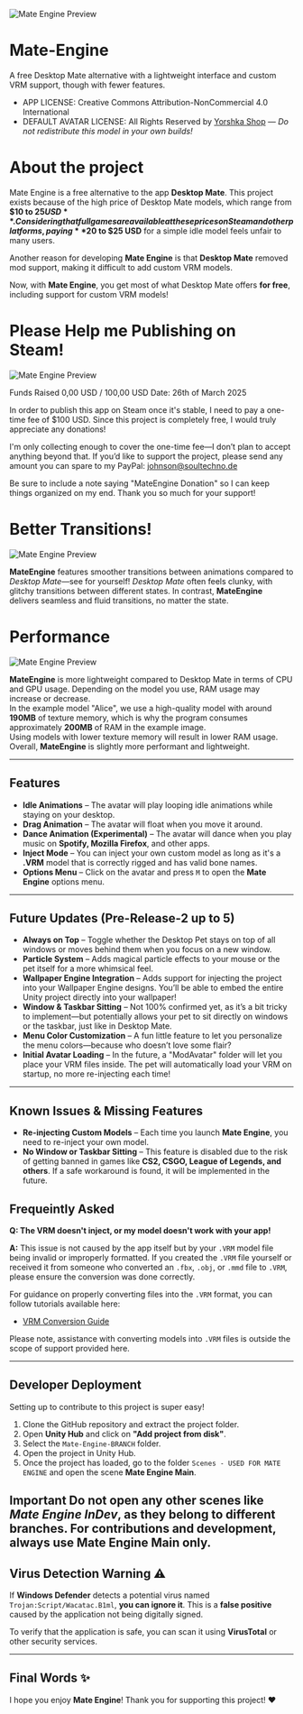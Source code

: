 ![Mate Engine Preview](https://i.imgur.com/5cHHH8c.jpeg)

# Mate-Engine
A free Desktop Mate alternative with a lightweight interface and custom VRM support, though with fewer features.
- APP LICENSE: Creative Commons Attribution-NonCommercial 4.0 International
- DEFAULT AVATAR LICENSE: All Rights Reserved by [Yorshka Shop](https://yorshkasencho.booth.pm/) — *Do not redistribute this model in your own builds!*


# About the project

Mate Engine is a free alternative to the app **Desktop Mate**. This project exists because of the high price of Desktop Mate models, which range from **$10 to $25 USD**. Considering that full games are available at these prices on Steam and other platforms, paying **$20 to $25 USD** for a simple idle model feels unfair to many users.

Another reason for developing **Mate Engine** is that **Desktop Mate** removed mod support, making it difficult to add custom VRM models. 

Now, with **Mate Engine**, you get most of what Desktop Mate offers **for free**, including support for custom VRM models!


# Please Help me Publishing on Steam!


![Mate Engine Preview](https://i.imgur.com/Efp1AfG.png)

Funds Raised 0,00 USD / 100,00 USD Date: 26th of March 2025

In order to publish this app on Steam once it's stable, I need to pay a one-time fee of $100 USD. Since this project is completely free, I would truly appreciate any donations!

I'm only collecting enough to cover the one-time fee—I don’t plan to accept anything beyond that.
If you’d like to support the project, please send any amount you can spare to my PayPal: johnson@soultechno.de

Be sure to include a note saying "MateEngine Donation" so I can keep things organized on my end. Thank you so much for your support!

# Better Transitions!


![Mate Engine Preview](https://i.imgur.com/qS894h9.gif)

**MateEngine** features smoother transitions between animations compared to *Desktop Mate*—see for yourself! *Desktop Mate* often feels clunky, with glitchy transitions between different states. In contrast, **MateEngine** delivers seamless and fluid transitions, no matter the state.


# Performance
![Mate Engine Preview](https://i.imgur.com/MTbnIeE.png)

**MateEngine** is more lightweight compared to Desktop Mate in terms of CPU and GPU usage. Depending on the model you use, RAM usage may increase or decrease.  
In the example model "Alice", we use a high-quality model with around **190MB** of texture memory, which is why the program consumes approximately **200MB** of RAM in the example image.  
Using models with lower texture memory will result in lower RAM usage. Overall, **MateEngine** is slightly more performant and lightweight.


---
## Features

- **Idle Animations** – The avatar will play looping idle animations while staying on your desktop.
- **Drag Animation** – The avatar will float when you move it around.
- **Dance Animation (Experimental)** – The avatar will dance when you play music on **Spotify, Mozilla Firefox**, and other apps.
- **Inject Mode** – You can inject your own custom model as long as it's a **.VRM** model that is correctly rigged and has valid bone names.
- **Options Menu** – Click on the avatar and press `M` to open the **Mate Engine** options menu.

---
## Future Updates (Pre-Release-2 up to 5)

- **Always on Top** – Toggle whether the Desktop Pet stays on top of all windows or moves behind them when you focus on a new window.  
- **Particle System** – Adds magical particle effects to your mouse or the pet itself for a more whimsical feel.  
- **Wallpaper Engine Integration** – Adds support for injecting the project into your Wallpaper Engine designs. You’ll be able to embed the entire Unity project directly into your wallpaper!  
- **Window & Taskbar Sitting** – Not 100% confirmed yet, as it’s a bit tricky to implement—but potentially allows your pet to sit directly on windows or the taskbar, just like in Desktop Mate.  
- **Menu Color Customization** – A fun little feature to let you personalize the menu colors—because who doesn’t love some flair?  
- **Initial Avatar Loading** – In the future, a "ModAvatar" folder will let you place your VRM files inside. The pet will automatically load your VRM on startup, no more re-injecting each time!

---
## Known Issues & Missing Features

- **Re-injecting Custom Models** – Each time you launch **Mate Engine**, you need to re-inject your own model.
- **No Window or Taskbar Sitting** – This feature is disabled due to the risk of getting banned in games like **CS2, CSGO, League of Legends, and others**. If a safe workaround is found, it will be implemented in the future.

## Frequeintly Asked
**Q: The VRM doesn't inject, or my model doesn't work with your app!**

**A:** This issue is not caused by the app itself but by your `.VRM` model file being invalid or improperly formatted. If you created the `.VRM` file yourself or received it from someone who converted an `.fbx`, `.obj`, or `.mmd` file to `.VRM`, please ensure the conversion was done correctly.

For guidance on properly converting files into the `.VRM` format, you can follow tutorials available here:

- [VRM Conversion Guide](https://vrm.dev/en/vrm/how_to_make_vrm/)

Please note, assistance with converting models into `.VRM` files is outside the scope of support provided here.



---
## Developer Deployment

Setting up to contribute to this project is super easy!

1. Clone the GitHub repository and extract the project folder.  
2. Open **Unity Hub** and click on **"Add project from disk"**.  
3. Select the `Mate-Engine-BRANCH` folder.  
4. Open the project in Unity Hub.  
5. Once the project has loaded, go to the folder `Scenes - USED FOR MATE ENGINE` and open the scene **Mate Engine Main**.

Important
Do **not** open any other scenes like *Mate Engine InDev*, as they belong to different branches. For contributions and development, always use **Mate Engine Main** only.
---
## Virus Detection Warning :warning:

If **Windows Defender** detects a potential virus named `Trojan:Script/Wacatac.B1ml`, **you can ignore it**. This is a **false positive** caused by the application not being digitally signed.

To verify that the application is safe, you can scan it using **VirusTotal** or other security services.

---
## Final Words :sparkles:

I hope you enjoy **Mate Engine**! Thank you for supporting this project! :heart:
